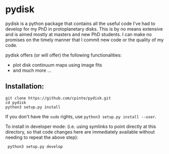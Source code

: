 # pydisk

pydisk is a python package that contains all the useful code I've had to develop for my PhD in protoplanetary disks. This is by no means extensive and is aimed mostly at masters and new PhD students. I can make no promises on the timely manner that I commit new code or the quality of my code.

pydisk offers (or will offer) the following functionalities:

 - plot disk continuum maps using image fits
 - and much more ...


## Installation:

```
git clone https://github.com/cpinte/pydisk.git
cd pydisk
python3 setup.py install
```

If you don't have the `sudo` rights, use `python3 setup.py install --user`.

To install in developer mode: (i.e. using symlinks to point directly
at this directory, so that code changes here are immediately available
without needing to repeat the above step):

```
 python3 setup.py develop
```
